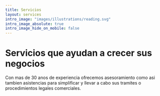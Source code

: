 ```yaml
---
title: Servicios
layout: services
intro_image: "images/illustrations/reading.svg"
intro_image_absolute: true
intro_image_hide_on_mobile: false
---
```


# Servicios que ayudan a crecer sus negocios

Con mas de 30 anos de experiencia ofrecemos asesoramiento como asi tambien asistencias para simplificar y llevar a cabo sus tramites o procedimientos legales comerciales.
